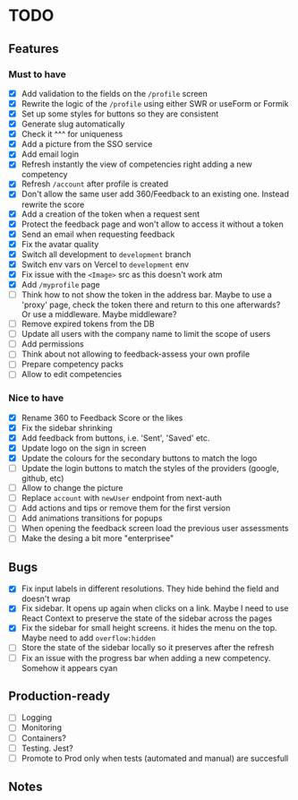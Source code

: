 # TODO

## Features

### Must to have

- [x] Add validation to the fields on the `/profile` screen
- [x] Rewrite the logic of the `/profile` using either SWR or useForm or Formik
- [x] Set up some styles for buttons so they are consistent
- [x] Generate slug automatically
- [x] Check it ^^^ for uniqueness
- [x] Add a picture from the SSO service
- [x] Add email login
- [x] Refresh instantly the view of competencies right adding a new competency
- [x] Refresh `/account` after profile is created
- [x] Don't allow the same user add 360/Feedback to an existing one. Instead rewrite the score
- [x] Add a creation of the token when a request sent
- [x] Protect the feedback page and won't allow to access it without a token
- [x] Send an email when requesting feedback
- [x] Fix the avatar quality
- [x] Switch all development to `development` branch
- [x] Switch env vars on Vercel to `development` env
- [x] Fix issue with the `<Image>` src as this doesn't work atm
- [x] Add `/myprofile` page
- [ ] Think how to not show the token in the address bar. Maybe to use a 'proxy' page, check the token there and return to this one afterwards? Or use a middleware. Maybe middleware?
- [ ] Remove expired tokens from the DB
- [ ] Update all users with the company name to limit the scope of users
- [ ] Add permissions
- [ ] Think about not allowing to feedback-assess your own profile
- [ ] Prepare competency packs
- [ ] Allow to edit competencies

### Nice to have

- [x] Rename 360 to Feedback Score or the likes
- [x] Fix the sidebar shrinking
- [x] Add feedback from buttons, i.e. 'Sent', 'Saved' etc.
- [x] Update logo on the sign in screen
- [x] Update the colours for the secondary buttons to match the logo
- [ ] Update the login buttons to match the styles of the providers (google, github, etc)
- [ ] Allow to change the picture
- [ ] Replace `account` with `newUser` endpoint from next-auth
- [ ] Add actions and tips or remove them for the first version
- [ ] Add animations transitions for popups
- [ ] When opening the feedback screen load the previous user assessments
- [ ] Make the desing a bit more "enterprisee"

## Bugs

- [x] Fix input labels in different resolutions. They hide behind the field and doesn't wrap
- [x] Fix sidebar. It opens up again when clicks on a link. Maybe I need to use React Context to preserve the state of the sidebar across the pages
- [x] Fix the sidebar for small height screens. it hides the menu on the top. Maybe need to add `overflow:hidden`
- [ ] Store the state of the sidebar locally so it preserves after the refresh
- [ ] Fix an issue with the progress bar when adding a new competency. Somehow it appears cyan

## Production-ready

- [ ] Logging
- [ ] Monitoring
- [ ] Containers?
- [ ] Testing. Jest?
- [ ] Promote to Prod only when tests (automated and manual) are succesfull

## Notes
